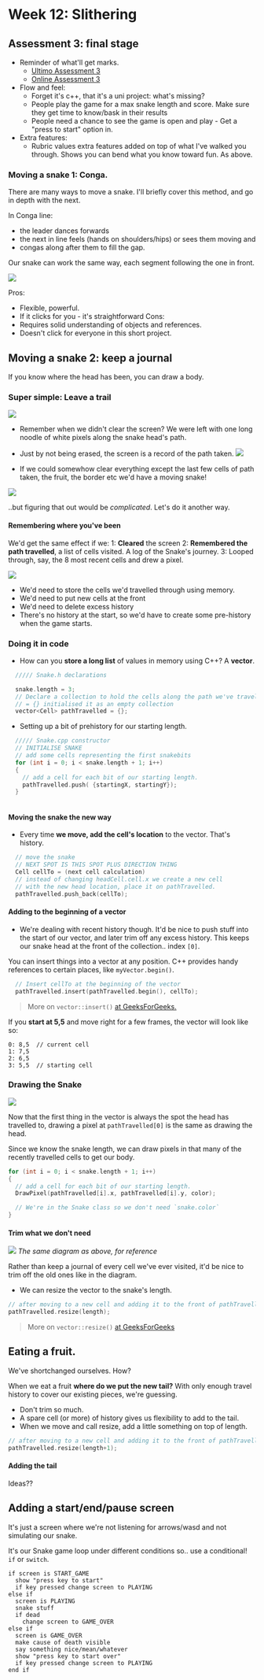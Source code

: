 
# Week 12: Slithering

## Assessment 3: final stage

* Reminder of what'll get marks.
    - [Ultimo Assessment 3](https://laureate-au.blackboard.com/webapps/blackboard/content/listContentEditable.jsp?content_id=_7976100_1&course_id=_76681_1)
    - [Online Assessment 3](https://laureate-au.blackboard.com/webapps/blackboard/content/listContentEditable.jsp?content_id=_7956906_1&course_id=_76906_1)
* Flow and feel:
  - Forget it's c++, that it's a uni project: what's missing?
  - People play the game for a max snake length and score. Make sure they get time to know/bask in their results
  - People need a chance to see the game is open and play - Get a "press to start" option in.
* Extra features:
  * Rubric values extra features added on top of what I've walked you through. Shows you can bend what you know toward fun. As above.


### Moving a snake 1: Conga.

There are many ways to move a snake. I'll briefly cover this method, and go in depth with the next.

In Conga line:
- the leader dances forwards
- the next in line feels (hands on shoulders/hips) or sees them moving and
- congas along after them to fill the gap. 

Our snake can work the same way, each segment following the one in front.

![](assets/week12/conga_tf2.jpg)

Pros:
  - Flexible, powerful.
  - If it clicks for you - it's straightforward
Cons:
  - Requires solid understanding of objects and references.
  - Doesn't click for everyone in this short project.

## Moving a snake 2: keep a journal

If you know where the head has been, you can draw a body.

### Super simple: Leave a trail

![](assets/week12/light_floor_trail.jpg)

  * Remember when we didn't clear the screen? We were left with one long noodle of white pixels along the snake head's path.
  * Just by not being erased, the screen is a record of the path taken.
  ![](assets/week11/screen_mess_no_clear.png)
  
  * If we could somewhow clear everything except the last few cells of path taken, the fruit, the border etc we'd have a moving snake!
  
  ![](assets/week12/snake_history_simple_no_clear.png)

  ..but figuring that out would be _complicated_. Let's do it another way.
  
#### Remembering where you've been

We'd get the same effect if we:
1: **Cleared** the screen
2: **Remembered the path travelled**, a list of cells visited. A log of the Snake's journey.
3: Looped through, say, the 8 most recent cells and drew a pixel.

![](assets/week12/snake_as_path_travelled.png)

  - We'd need to store the cells we'd travelled through using memory.
  - We'd need to put new cells at the front
  - We'd need to delete excess history
  - There's no history at the start, so we'd have to create some pre-history when the game starts. 

### Doing it in code

 - How can you **store a long list** of values in memory using C++? A **vector**. 

  ```cpp
    ///// Snake.h declarations

    snake.length = 3;
    // Declare a collection to hold the cells along the path we've travelled.
    // = {} initialised it as an empty collection
    vector<Cell> pathTravelled = {}; 
  ```
  - Setting up a bit of prehistory for our starting length.

  ```cpp
    ///// Snake.cpp constructor
    // INITIALISE SNAKE
    // add some cells representing the first snakebits
    for (int i = 0; i < snake.length + 1; i++)
    {
      // add a cell for each bit of our starting length.
      pathTravelled.push( {startingX, startingY});
    }
    
  ```

#### Moving the snake the new way

- Every time **we move, add the cell's location** to the vector. That's history.

```cpp
  // move the snake
  // NEXT SPOT IS THIS SPOT PLUS DIRECTION THING
  Cell cellTo = (next cell calculation)
  // instead of changing headCell.cell.x we create a new cell 
  // with the new head location, place it on pathTravelled.
  pathTravelled.push_back(cellTo);
```

#### Adding to the beginning of a vector

- We're dealing with recent history though. It'd be nice to push stuff into the start of our vector, and later trim off any excess history. This keeps our snake head at the front of the collection.. index `[0]`.

You can insert things into a vector at any position.  C++ provides handy references to certain places, like `myVector.begin()`. 

```cpp
  // Insert cellTo at the beginning of the vector
  pathTravelled.insert(pathTravelled.begin(), cellTo);

```
> More on `vector::insert()` [at GeeksForGeeks.](https://www.geeksforgeeks.org/vector-insert-function-in-c-stl/)
  
If you **start at 5,5** and move right for a few frames, the vector will look like so:
```
0: 8,5  // current cell
1: 7,5
2: 6,5
3: 5,5  // starting cell
```

### Drawing the Snake

![](assets/week12/snake_head_is_0.png)

Now that the first thing in the vector is always the spot the head has travelled to, drawing a pixel at `pathTravelled[0]` is the same as drawing the head.

Since we know the snake length, we can draw pixels in that many of the recently travelled cells to get our body.

```cpp
for (int i = 0; i < snake.length + 1; i++)
{
  // add a cell for each bit of our starting length.
  DrawPixel(pathTravelled[i].x, pathTravelled[i].y, color);

  // We're in the Snake class so we don't need `snake.color`
}
```

#### Trim what we don't need

![](assets/week12/snake_as_path_travelled.png)
_The same diagram as above, for reference_

Rather than keep a journal of every cell we've ever visited, it'd be nice to trim off the old ones like in the diagram.

* We can resize the vector to the snake's length. 

```cpp
// after moving to a new cell and adding it to the front of pathTravelled,
pathTravelled.resize(length);
```

> More on `vector::resize()` [at GeeksForGeeks](https://www.geeksforgeeks.org/vector-resize-c-stl/) 

## Eating a fruit.

We've shortchanged ourselves. How?

When we eat a fruit **where do we put the new tail?** With only enough travel history to cover our existing pieces, we're guessing.

* Don't trim so much.
* A spare cell (or more) of history gives us flexibility to add to the tail.
* When we move and call resize, add a little something on top of length.

```cpp
// after moving to a new cell and adding it to the front of pathTravelled,
pathTravelled.resize(length+1);
```

#### Adding the tail

Ideas??

## Adding a start/end/pause screen

It's just a screen where we're not listening for arrows/wasd and not simulating our snake.

It's our Snake game loop under different conditions so.. use a conditional! `if` or `switch`.

```
if screen is START_GAME 
  show "press key to start"
  if key pressed change screen to PLAYING
else if 
  screen is PLAYING
  snake stuff
  if dead 
    change screen to GAME_OVER
else if
  screen is GAME_OVER
  make cause of death visible
  say something nice/mean/whatever
  show "press key to start over"
  if key pressed change screen to PLAYING
end if

```
